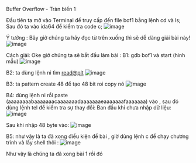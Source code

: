  Buffer Overflow - Tràn biến 1

Đầu tiên ta mở vào Terminal để truy cấp đến file bof1 bằng lệnh cd và ls;
Sau đó ta vào ida64 để kiểm tra code c;
![image](https://user-images.githubusercontent.com/128712571/230343894-a547e63e-bb37-4a36-9f3d-1622faee70bc.png)


Ý tưởng : 
Bây giờ chúng ta hãy đọc từ trên xuống thì sẽ dễ dàng giải bài này!
![image](https://user-images.githubusercontent.com/128712571/230343956-8654f191-264a-4fff-a4b4-f0d2be581b7c.png)



Cách giải:
Oke giờ chúng ta sẽ bắt đầu làm bài :
B1: gdb bof1 và start (hình mẫu)
![image](https://user-images.githubusercontent.com/128712571/230344013-226c4a20-4f24-4b75-9a6e-68fccf7def03.png)


B2: ta dùng lệnh ni tìm <read@plt>
![image](https://user-images.githubusercontent.com/128712571/230344049-07e12424-a1fe-4c2e-8daf-f00969a68372.png)


B3: ta pattern create 48 để tạo 48 bit roi copy nó
![image](https://user-images.githubusercontent.com/128712571/230344113-aa8e3fcf-4cf0-4ce9-84fd-46fd2475d32e.png)


B4: dùng lệnh ni rồi paste (aaaaaaaabaaaaaaacaaaaaaadaaaaaaaeaaaaaaafaaaaaaa) vào , sau đó dùng lệnh tel để kiểm tra sự thay đổi:
Ban đầu khi chưa nhập dữ liệu:
![image](https://user-images.githubusercontent.com/128712571/230344149-b979da3c-f08a-41fd-bb24-d11471c736d4.png)


Sau khi nhập 48 byte vào:
![image](https://user-images.githubusercontent.com/128712571/230344194-b80cdcec-5092-4b63-bddb-6de1e133adbb.png)


B5: như vậy là ta đã xong  điều kiện đề bài , giờ dùng lệnh c để chạy chương trình và lấy shell thôi :
![image](https://user-images.githubusercontent.com/128712571/230344241-7c6a21ae-0dfb-45e1-8266-c23a4bdeb344.png)

Như vậy là chúng ta đã xong bài 1 rồi đó

